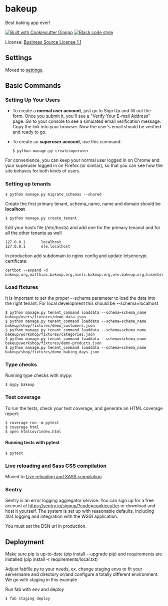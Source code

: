 # bakeup

Best baking app ever!

[![Built with Cookiecutter Django](https://img.shields.io/badge/built%20with-Cookiecutter%20Django-ff69b4.svg?logo=cookiecutter)](https://github.com/cookiecutter/cookiecutter-django/)
[![Black code style](https://img.shields.io/badge/code%20style-black-000000.svg)](https://github.com/ambv/black)

License: [Business Source License 1.1](LICENSE)

## Settings

Moved to [settings](http://cookiecutter-django.readthedocs.io/en/latest/settings.html).

## Basic Commands

### Setting Up Your Users

-   To create a **normal user account**, just go to Sign Up and fill out the form. Once you submit it, you'll see a "Verify Your E-mail Address" page. Go to your console to see a simulated email verification message. Copy the link into your browser. Now the user's email should be verified and ready to go.

-   To create an **superuser account**, use this command:

        $ python manage.py createsuperuser

For convenience, you can keep your normal user logged in on Chrome and your superuser logged in on Firefox (or similar), so that you can see how the site behaves for both kinds of users.

### Setting up tenants

    $ python manage.py migrate_schemas --shared

Create the first primary tenant, schema_name, name and domain should be **localhost**

    $ python manage.py create_tenant

Edit your hosts file (/etc/hosts) and add one for the primary tenanat and for all the other tenants as well

    127.0.0.1       localhost
    127.0.0.1       ole.localhost

In production add subdomain to nginx config and update letsencrypt certificate:

    certbot --expand -d bakeup.org,matthias.bakeup.org,niels.bakeup.org,ole.bakeup.org,hasenbrot.bakeup.org


### Load fixtures

It is important to set the proper --schema parameter to load the data into the right tenant. For local development this should be --schema=localhost

    $ python manage.py tenant_command loaddata --schema=schema_name bakeup/users/fixtures/demo-data.json
    $ python manage.py tenant_command loaddata --schema=schema_name bakeup/shop/fixtures/demo_customers.json
    $ python manage.py tenant_command loaddata --schema=schema_name bakeup/workshop/fixtures/categories.json
    $ python manage.py tenant_command loaddata --schema=schema_name bakeup/workshop/fixtures/demo-products.json
    $ python manage.py tenant_command loaddata --schema=schema_name bakeup/shop/fixtures/demo_baking_days.json

### Type checks

Running type checks with mypy:

    $ mypy bakeup

### Test coverage

To run the tests, check your test coverage, and generate an HTML coverage report:

    $ coverage run -m pytest
    $ coverage html
    $ open htmlcov/index.html

#### Running tests with pytest

    $ pytest

### Live reloading and Sass CSS compilation

Moved to [Live reloading and SASS compilation](http://cookiecutter-django.readthedocs.io/en/latest/live-reloading-and-sass-compilation.html).

### Sentry

Sentry is an error logging aggregator service. You can sign up for a free account at <https://sentry.io/signup/?code=cookiecutter> or download and host it yourself.
The system is set up with reasonable defaults, including 404 logging and integration with the WSGI application.

You must set the DSN url in production.

## Deployment

Make sure pip is up-to-date (pip install --upgrade pip) and requirements are installed (pip install -r requirements/local.txt)

Adjust fabfile.py to your needs, ex. change staging envs to fit your servername and directory or/and configure a totally different environment. We go with staging in this example

Run fab with env and deploy

    $ fab staging deploy
